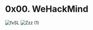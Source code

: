 # 0x00. WeHackMind
![fxSL](https://github.com/3zzazakl/binary_trees/assets/140283548/e1f7a4af-5fed-4417-bc58-517ce1fa89d7)
![Zzz (1)](https://github.com/3zzazakl/binary_trees/assets/140283548/02e822d8-5c80-48c5-9f6d-44a0a633e63a)
